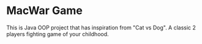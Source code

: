 # MacWar Game

This is Java OOP project that has inspiration from "Cat vs Dog". A classic 2 players fighting game of your childhood.
